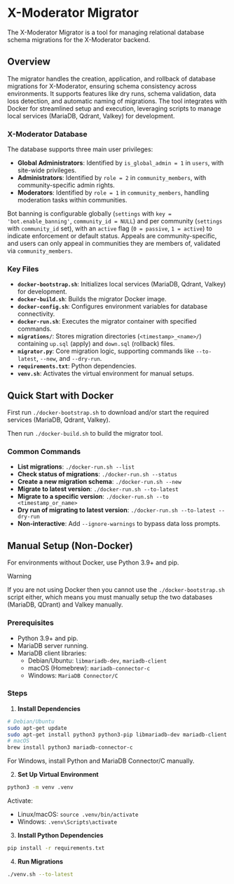 # X-Moderator Migrator

The X-Moderator Migrator is a tool for managing relational database schema migrations for the X-Moderator backend.

## Overview

The migrator handles the creation, application, and rollback of database migrations for X-Moderator, ensuring schema consistency across environments. It supports features like dry runs, schema validation, data loss detection, and automatic naming of migrations. The tool integrates with Docker for streamlined setup and execution, leveraging scripts to manage local services (MariaDB, Qdrant, Valkey) for development.

### X-Moderator Database

The database supports three main user privileges:

- **Global Administrators**: Identified by `is_global_admin = 1` in `users`, with site-wide privileges.
- **Administrators**: Identified by `role = 2` in `community_members`, with community-specific admin rights.
- **Moderators**: Identified by `role = 1` in `community_members`, handling moderation tasks within communities.

Bot banning is configurable globally (`settings` with `key = 'bot.enable_banning'`, `community_id = NULL`) and per community (`settings` with `community_id` set), with an `active` flag (`0 = passive`, `1 = active`) to indicate enforcement or default status. Appeals are community-specific, and users can only appeal in communities they are members of, validated via `community_members`.

### Key Files
- **`docker-bootstrap.sh`**: Initializes local services (MariaDB, Qdrant, Valkey) for development.
- **`docker-build.sh`**: Builds the migrator Docker image.
- **`docker-config.sh`**: Configures environment variables for database connectivity.
- **`docker-run.sh`**: Executes the migrator container with specified commands.
- **`migrations/`**: Stores migration directories (`<timestamp>_<name>/`) containing `up.sql` (apply) and `down.sql` (rollback) files.
- **`migrator.py`**: Core migration logic, supporting commands like `--to-latest`, `--new`, and `--dry-run`.
- **`requirements.txt`**: Python dependencies.
- **`venv.sh`**: Activates the virtual environment for manual setups.

## Quick Start with Docker

First run `./docker-bootstrap.sh` to download and/or start the required services (MariaDB, Qdrant, Valkey).

Then run `./docker-build.sh` to build the migrator tool.

### Common Commands
- **List migrations**: `./docker-run.sh --list`
- **Check status of migrations**: `./docker-run.sh --status`
- **Create a new migration schema**: `./docker-run.sh --new`
- **Migrate to latest version**: `./docker-run.sh --to-latest`
- **Migrate to a specific version**: `./docker-run.sh --to <timestamp_or_name>`
- **Dry run of migrating to latest version**: `./docker-run.sh --to-latest --dry-run`
- **Non-interactive**: Add `--ignore-warnings` to bypass data loss prompts.

## Manual Setup (Non-Docker)

For environments without Docker, use Python 3.9+ and pip.

> [!WARNING]
> If you are not using Docker then you cannot use the `./docker-bootstrap.sh` script either,
> which means you must manually setup the two databases (MariaDB, QDrant) and Valkey manually.

### Prerequisites
- Python 3.9+ and pip.
- MariaDB server running.
- MariaDB client libraries:
  - Debian/Ubuntu: `libmariadb-dev`, `mariadb-client`
  - macOS (Homebrew): `mariadb-connector-c`
  - Windows: `MariaDB Connector/C`

### Steps
1. **Install Dependencies**
```sh
# Debian/Ubuntu
sudo apt-get update
sudo apt-get install python3 python3-pip libmariadb-dev mariadb-client
# macOS
brew install python3 mariadb-connector-c
```
   For Windows, install Python and MariaDB Connector/C manually.

2. **Set Up Virtual Environment**
```sh
python3 -m venv .venv
```
   Activate:
   - Linux/macOS: `source .venv/bin/activate`
   - Windows: `.venv\Scripts\activate`

3. **Install Python Dependencies**
```sh
pip install -r requirements.txt
```

4. **Run Migrations**
```sh
./venv.sh --to-latest
```
